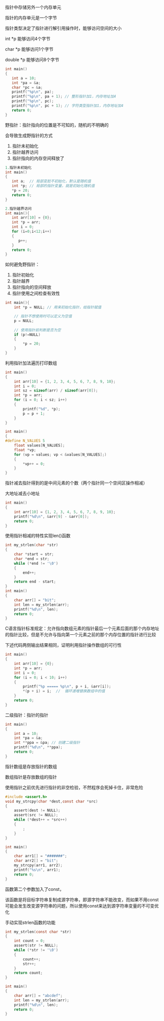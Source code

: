 指针中存储另外一个内存单元

指针的内存单元是一个字节

指针类型决定了指针进行解引用操作时，能够访问空间的大小

int *p  能够访问4个字节

char *p  能够访问1个字节

double *p  能够访问8个字节

```c
int main()
{
   int a = 10;
   int *pa = &a;
   char *pc = &a;
   printf("%p\n", pa);
   printf("%p\n", pa + 1); // 整形指针加1，内存地址加4
   printf("%p\n", pc);
   printf("%p\n", pc + 1); // 字符类型指针加1，内存地址加4
   return 0;
}
```

野指针：指针指向的位置是不可知的，随机的不明确的

会导致生成野指针的方式

1. 指针未初始化
2. 指针越界访问
3. 指针指向的内存空间释放了

```c
1.指针未初始化
int main()
{
   int a;  // 局部变脸不初始化，默认是随机值
   int *p; // 局部的指针变量，就是初始化随机值
   *p = 20;
   return 0;
}

2.指针越界访问
int main(){
   int arr[10] = {0};
   int *p = arr;
   int i = 0;
   for (i=0;i<12;i++)
   {
      p++;
   }
   return 0;
}
```

如何避免野指针：

1. 指针初始化
2. 指针越界
3. 指针指向的空间释放
4. 指针使用之间检查有效性

```c
int main(){
    int *p = NULL; // 用来初始化指针，给指针赋值

    // 指针不想使用时可以定义为空值
    p = NULL;
    
    // 使用指针前判断是否为空
    if (p!=NULL)
    {
        *p = 20;
    }
}
```

利用指针加法遍历打印数组

```c
int main()
{
    int arr[10] = {1, 2, 3, 4, 5, 6, 7, 8, 9, 10};
    int i = 0;
    int sz = sizeof(arr) / sizeof(arr[0]);
    int *p = arr;
    for (i = 0; i < sz; i++)
    {
        printf("%d", *p);
        p = p + 1;
    }
}
```

```c
int main()
{
#define N_VALUES 5
    float values[N_VALUES];
    float *vp;
    for (vp = values; vp < &values[N_VALUES];)
    {
        *vp++ = 0;
    }
}
```

指针减去指针得到的是中间元素的个数（两个指针同一个空间区操作相减）

大地址减去小地址

```c
int main()
{
    int arr[10] = {1, 2, 3, 4, 5, 6, 7, 8, 9, 10};
    printf("%d\n", &arr[9] - &arr[0]);
    return 0;
}
```

使用指针相减的特性实现len()函数

```c
int my_strlen(char *str)
{
    char *start = str;
    char *end = str;
    while (*end != '\0')
    {
        end++;
    }
    return end - start;
}
int main()
{
    char arr[] = "bit";
    int len = my_strlen(arr);
    printf("%d\n", len);
    return 0;
}
```

C语言指针标准规定：允许指向数组元素的指针最后一个元素后面的那个内存地址的指针比较，但是不允许与指向第一个元素之前的那个内存位置的指针进行比较

下述代码两侧输出结果相同，证明利用指针操作数组的可行性

```c
int main()
{
    int arr[10] = {0};
    int *p = arr;
    int i = 0;
    for (i = 0; i < 10; i++)
    {
        printf("%p ===== %p\n", p + i, &arr[i]);
        *(p + i) = i;  //  循环递增替换数组中的值
    }
    return 0;
}
```



二级指针：指针的指针

```c
int main()
{
    int a = 10;
    int *pa = &a;
    int **ppa = &pa; // 创建二级指针
    printf("%d\n", **ppa);
    return 0;
}
```



指针数组是存放指针的数组

数组指针是存放数组的指针



使用指针之前优先进行指针的非空检验，不然程序会死掉卡住，非常危险

```c
#include <assert.h>
void my_strcpy(char *dest,const char *src)
{
    assert(dest != NULL);
    assert(src != NULL);
    while (*dest++ = *src++)
    {
        ;
    }
}

int main()
{
    char arr1[] = "#######";
    char arr2[] = "bit";
    my_strcpy(arr1, arr2);
    printf("%s\n", arr1);
    return 0;
}
```

函数第二个参数加入了const，

该函数是将目标字符串复制成源字符串，即源字符串不能改变，而如果不用const可能会发生改变源字符串的问题，所以使用const来达到源字符串变量的不可变优化



手动实现strlen函数的功能

```c
int my_strlen(const char *str)
{
    int count = 0;
    assert(str != NULL);
    while (*str != '\0')
    {
        count++;
        str++;
    }
    return count;
}

int main()
{
    char arr[] = "abcdef";
    int len = my_strlen(arr);
    printf("%d\n", len);
    return 0;
}
```


